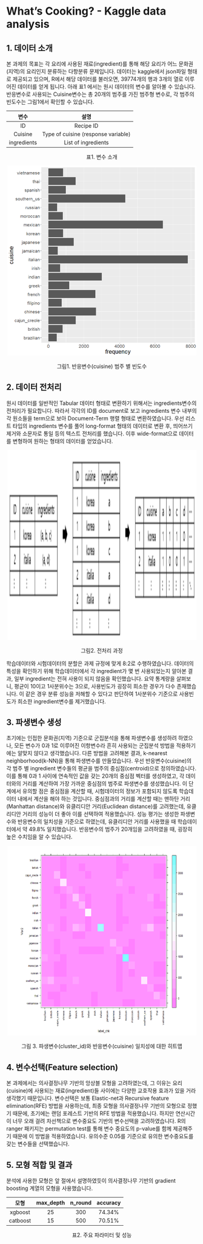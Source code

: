 ﻿# What’s Cooking? - Kaggle data analysis

## 1. 데이터 소개

본 과제의 목표는 각 요리에 사용된 재료(ingredient)를 통해 해당 요리가 어느 문화권(지역)의 요리인지 분류하는 다항분류 문제입니다. 데이터는 kaggle에서 json파일 형태로 제공되고 있으며, R에서 해당 데이터를 불러오면, 39774개의 행과 3개의 열로 이루어진 데이터를 얻게 됩니다. 아래 표1 에서는 원시 데이터의 변수를 알아볼 수 있습니다. 반응변수로 사용되는 Cuisine변수는 총 20개의 범주를 가진 범주형 변수로, 각 범주의 빈도수는 그림1에서 확인할 수 있습니다. 

<div align="center">

|**변수**|**설명**|
| :-: | :-: |
|ID|Recipe ID|
|Cuisine|Type of cuisine (response variable)|
|ingredients|List of ingredients|
</div>
<div align="center">

표1. 변수 소개
</div>

<p align="center"><img src="./plots/A001.png" width="500" height="500"></p>
<div align="center">

그림1. 반응변수(cuisine) 범주 별 빈도수
</div>

## 2. 데이터 전처리

원시 데이터를 일반적인 Tabular 데이터 형태로 변환하기 위해서는 ingredients변수의 전처리가 필요합니다. 따라서 각각의 ID를 document로 보고 ingredients 변수 내부의 각 원소들을 term으로 보아 Document-Term 행렬 형태로 변환하였습니다. 우선 리스트 타입의 ingredients 변수를 풀어 long-format 형태의 데이터로 변환 후, 띄어쓰기 제거와 소문자로 통일 등의 텍스트 전처리를 했습니다. 이후 wide-format으로 데이터를 변형하여 원하는 형태의 데이터를 얻었습니다. 

<p align="center"><img src="./plots/A002.png" width="500" height="500"></p>
<div align="center">

그림2. 전처리 과정
</div>

학습데이터와 시험데이터의 분할은 과제 규정에 맞게 8:2로 수행하였습니다. 데이터의 특성을 확인하기 위해 학습데이터에서 각 ingredient가 몇 번 사용되었는지 알아본 결과, 일부 ingredient는 전혀 사용이 되지 않음을 확인했습니다. 요약 통계량을 살펴보니, 평균이 10이고 1사분위수는 3으로, 사용빈도가 굉장히 희소한 경우가 다수 존재했습니다. 이 같은 경우 분류 성능을 저해할 수 있다고 판단하여 1사분위수 기준으로 사용빈도가 희소한 ingredient변수를 제거했습니다. 



## 3. 파생변수 생성

초기에는 인접한 문화권(지역) 기준으로 군집분석을 통해 파생변수를 생성하려 하였으나, 모든 변수가 0과 1로 이루어진 이항변수라 흔히 사용되는 군집분석 방법을 적용하기에는 알맞지 않다고 생각했습니다. 다른 방법을 고려해본 결과, k-nearest neighborhood(k-NN)을 통해 파생변수를 만들었습니다. 우선 반응변수(cuisine)의 각 범주 별 ingredient 변수들의 평균을 범주의 중심점(centroid)으로 정의하였습니다. 이를 통해 0과 1 사이에 연속적인 값을 갖는 20개의 중심점 벡터를 생성하였고, 각 데이터와의 거리를 계산하여 가장 가까운 중심점의 범주로 파생변수를 생성했습니다. 이 단계에서 유의할 점은 중심점을 계산할 때, 시험데이터의 정보가 포함되지 않도록 학습데이터 내에서 계산을 해야 하는 것입니다. 중심점과의 거리를 계산할 때는 맨하탄 거리(Manhattan distance)와 유클리디안 거리(Euclidean distance)를 고려했는데, 유클리디안 거리의 성능이 더 좋아 이를 선택하여 적용했습니다. 성능 평가는 생성한 파생변수와 반응변수의 일치성을 기준으로 하였는데, 유클리디안 거리를 사용했을 때 학습데이터에서 약 49.8% 일치했습니다. 반응변수의 범주가 20개임을 고려하였을 때, 굉장히 높은 수치임을 알 수 있습니다. 

<p align="center"><img src="./plots/A003.png" width="500" height="500"></p>
<div align="center">

그림  3. 파생변수(cluster_id)와 반응변수(cuisine) 일치성에 대한 히트맵
</div>

## 4. 변수선택(Feature selection)

본 과제에서는 의사결정나무 기반의 앙상블 모형을 고려하였는데, 그 이유는 요리(cuisine)에 사용되는 재료(ingredient)들 사이에는 다양한 교호작용 효과가 있을 거라 생각했기 때문입니다. 변수선택은 보통 Elastic-net과 Recursive feature elimination(RFE) 방법을 사용하는데, 최종 모형을 의사결정나무 기반의 모형으로 정했기 때문에, 초기에는 랜덤 포레스트 기반의 RFE 방법을 적용했습니다. 하지만 연산시간이 너무 오래 걸려 차선책으로 변수중요도 기반의 변수선택을 고려하였습니다. R의 ranger 패키지는 permutation test를 통해 변수 중요도의 p-value를 함께 제공해주기 때문에 이 방법을 적용하였습니다. 유의수준 0.05를 기준으로 유의한 변수중요도를 갖는 변수들을 선택했습니다.


## 5. 모형 적합 및 결과

분석에 사용한 모형은 앞 절에서 설명하였듯이 의사결정나무 기반의 gradient boosting 계열의 모형을 사용했습니다. 
<div align="center">

|**모형**|**max_depth**|**n_round**|**accuracy**|
| :-: | :-: | :-: | :-: |
|xgboost|25|300|74.34%|
|catboost|15|500|70.51%|
</div>
<div align="center">

표2. 주요 파라미터 및 성능
</div>